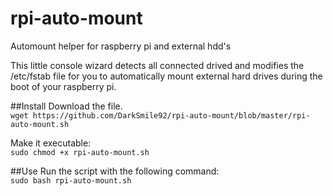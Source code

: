 # rpi-auto-mount
Automount helper for raspberry pi and external hdd's

This little console wizard detects all connected drived and modifies the /etc/fstab file for you to automatically mount external hard drives during the boot of your raspberry pi.

##Install
Download the file.  
```wget https://github.com/DarkSmile92/rpi-auto-mount/blob/master/rpi-auto-mount.sh```  

Make it executable:  
```sudo chmod +x rpi-auto-mount.sh```


##Use
Run the script with the following command:  
```sudo bash rpi-auto-mount.sh```
